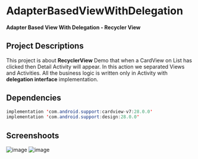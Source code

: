 # AdapterBasedViewWithDelegation
<b>Adapter Based View With Delegation - Recycler View</b>

## Project Descriptions
This project is about <b>RecyclerView</b> Demo that when a CardView on List has clicked then Detail Activity will appear.
In this action we separated Views and Activities. 
All the business logic is written only in Activity with <b>delegation interface</b> implementation.

## Dependencies
```java
implementation 'com.android.support:cardview-v7:28.0.0'
implementation 'com.android.support:design:28.0.0'
```

## Screenshoots
![image](https://drive.google.com/uc?export=view&id=1VHSB0TP25JJHYtUUiZmZ1rVF8Go3OKnx) 
![image](https://drive.google.com/uc?export=view&id=1z1fn8H9C8Eu5xBntnjiQBPnSQNvd96S6)
